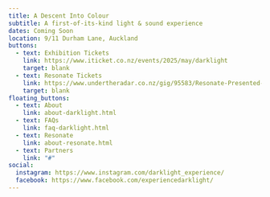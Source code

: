 ```yaml
---
title: A Descent Into Colour
subtitle: A first-of-its-kind light & sound experience
dates: Coming Soon
location: 9/11 Durham Lane, Auckland
buttons:
  - text: Exhibition Tickets
    link: https://www.iticket.co.nz/events/2025/may/darklight
    target: blank
  - text: Resonate Tickets
    link: https://www.undertheradar.co.nz/gig/95583/Resonate-Presented-By-Music-First-And-Darklight.utr
    target: blank
floating_buttons:
  - text: About
    link: about-darklight.html
  - text: FAQs
    link: faq-darklight.html
  - text: Resonate
    link: about-resonate.html
  - text: Partners
    link: "#"
social:
  instagram: https://www.instagram.com/darklight_experience/
  facebook: https://www.facebook.com/experiencedarklight/
---
```

